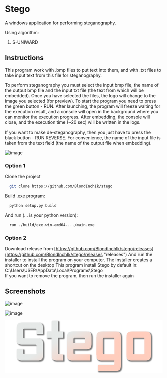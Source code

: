 # Stego

A windows application for performing steganography.

Using algorithm:
1. S-UNIWARD

## Instructions

This program work with .bmp files to put text into them, and with .txt files to take input text from this file for steganography. 

To perform steganography you must select the input bmp file, the name of the output bmp file and the input txt file (the text from which will be embedded). Once you have selected the files, the logo will change to the image you selected (for preview). To start the program you need to press the green button - RUN. After launching, the program will freeze waiting for the execution result, and a console will open in the background where you can monitor the execution progress. After embedding, the console will close, and the execution time (~20 sec) will be written in the logs.

If you want to make de-steganography, then you just have to press the black button - RUN REVERSE. For convenience, the name of the input file is taken from the text field (the name of the output file when embedding).


![image](https://github.com/BlondInchIk/stego/assets/90390586/ab9322dc-2a51-4434-a317-f00f937f423f)


### Option 1

Clone the project

```bash
  git clone https://github.com/BlondInchIk/stego
```

Build .exe program:

```bash
  python setup.py build 
```

And run (... is your python version):

```bash
  run ./build/exe.win-amd64-.../main.exe
```

### Option 2

Download release from [https://github.com/BlondInchIk/stego/releases](https://github.com/BlondInchIk/stego/releases "releases")
And run the installer to install the program on your computer.
The installer creates a shortcut on the desktop
This program install Stego by default in: C:\Users\USER\AppData\Local\Programs\Stego\
If you want to remove the program, then run the installer again

## Screenshots


![image](https://github.com/BlondInchIk/stego/assets/90390586/bb0547a6-49de-4790-82ee-0f3df8be834a)


![image](https://github.com/BlondInchIk/stego/assets/90390586/b0f93ed5-c632-4fd7-a203-02a30d682dac)


![image](https://raw.githubusercontent.com/BlondInchIk/stego/master/stego.png "stego")

